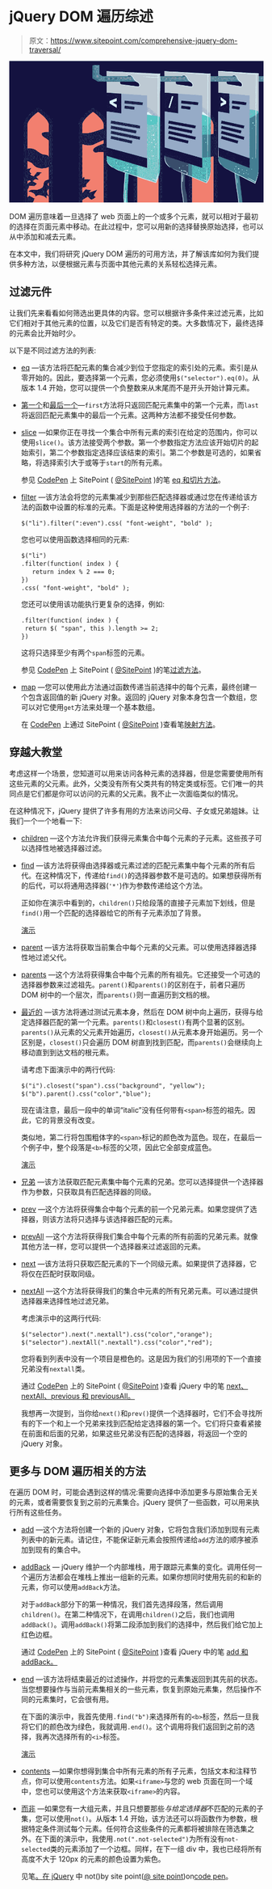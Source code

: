 # jQuery DOM 遍历综述

> 原文：<https://www.sitepoint.com/comprehensive-jquery-dom-traversal/>

![Separate elements of code in hospital drips. A metaphor for DOM traversal.](img/2e1603300764949021dbb2e2143ef550.png)

DOM 遍历意味着一旦选择了 web 页面上的一个或多个元素，就可以相对于最初的选择在页面元素中移动。在此过程中，您可以用新的选择替换原始选择，也可以从中添加和减去元素。

在本文中，我们将研究 jQuery DOM 遍历的可用方法，并了解该库如何为我们提供多种方法，以便根据元素与页面中其他元素的关系轻松选择元素。

## 过滤元件

让我们先来看看如何筛选出更具体的内容。您可以根据许多条件来过滤元素，比如它们相对于其他元素的位置，以及它们是否有特定的类。大多数情况下，最终选择的元素会比开始时少。

以下是不同过滤方法的列表:

*   [eq](http://api.jquery.com/eq/) —该方法将匹配元素的集合减少到位于您指定的索引处的元素。索引是从零开始的。因此，要选择第一个元素，您必须使用`$("selector").eq(0)`。从版本 1.4 开始，您可以提供一个负整数来从末尾而不是开头开始计算元素。

*   [第一个](http://api.jquery.com/first/)和[最后一个](http://api.jquery.com/last/)—`first`方法将只返回匹配元素集中的第一个元素，而`last`将返回匹配元素集中的最后一个元素。这两种方法都不接受任何参数。

*   [slice](http://api.jquery.com/slice/) —如果你正在寻找一个集合中所有元素的索引在给定的范围内，你可以使用`slice()`。该方法接受两个参数。第一个参数指定方法应该开始切片的起始索引，第二个参数指定选择应该结束的索引。第二个参数是可选的，如果省略，将选择索引大于或等于`start`的所有元素。

    参见 [CodePen](http://codepen.io) 上 SitePoint ( [@SitePoint](http://codepen.io/SitePoint) )的笔 [eq 和切片方法](http://codepen.io/SitePoint/pen/EZOrNV/)。

*   [filter](http://api.jquery.com/filter/) —该方法会将您的元素集减少到那些匹配选择器或通过您在传递给该方法的函数中设置的标准的元素。下面是这种使用选择器的方法的一个例子:

    ```
    $("li").filter(":even").css( "font-weight", "bold" ); 
    ```

    您也可以使用函数选择相同的元素:

    ```
    $("li")
    .filter(function( index ) {
       return index % 2 === 0;
    })
    .css( "font-weight", "bold" ); 
    ```

    您还可以使用该功能执行更复杂的选择，例如:

    ```
    .filter(function( index ) {
     return $( "span", this ).length >= 2;
    }) 
    ```

    这将只选择至少有两个`span`标签的元素。

    参见 [CodePen](http://codepen.io) 上 SitePoint ( [@SitePoint](http://codepen.io/SitePoint) )的笔[过滤方法](http://codepen.io/SitePoint/pen/JEexEK/)。

*   [map](http://api.jquery.com/map/) —您可以使用此方法通过函数传递当前选择中的每个元素，最终创建一个包含返回值的新 jQuery 对象。返回的 jQuery 对象本身包含一个数组，您可以对它使用`get`方法来处理一个基本数组。

    在 [CodePen](http://codepen.io) 上通过 SitePoint ( [@SitePoint](http://codepen.io/SitePoint) )查看笔[映射方法](http://codepen.io/SitePoint/pen/JEexJR/)。

## 穿越大教堂

考虑这样一个场景，您知道可以用来访问各种元素的选择器，但是您需要使用所有这些元素的父元素。此外，父类没有所有父类共有的特定类或标签。它们唯一的共同点是它们都是你可以访问的元素的父元素。我不止一次面临类似的情况。

在这种情况下，jQuery 提供了许多有用的方法来访问父母、子女或兄弟姐妹。让我们一个一个地看一下:

*   [children](http://api.jquery.com/children/) —这个方法允许我们获得元素集合中每个元素的子元素。这些孩子可以选择性地被选择器过滤。

*   [find](http://api.jquery.com/find/) —该方法将获得由选择器或元素过滤的匹配元素集中每个元素的所有后代。在这种情况下，传递给`find()`的选择器参数不是可选的。如果想获得所有的后代，可以将通用选择器(`'*'`)作为参数传递给这个方法。

    正如你在演示中看到的，`children()`只给段落的直接子元素加下划线，但是`find()`用一个匹配的选择器给它的所有子元素添加了背景。

    [演示](http://codepen.io/SitePoint/pen/YNRBQx)

*   [parent](http://api.jquery.com/parent/) —该方法将获取当前集合中每个元素的父元素。可以使用选择器选择性地过滤父代。

*   [parents](http://api.jquery.com/parents/) —这个方法将获得集合中每个元素的所有祖先。它还接受一个可选的选择器参数来过滤祖先。`parent()`和`parents()`的区别在于，前者只遍历 DOM 树中的一个层次，而`parents()`则一直遍历到文档的根。

*   [最近的](http://api.jquery.com/closest/) —该方法将通过测试元素本身，然后在 DOM 树中向上遍历，获得与给定选择器匹配的第一个元素。`parents()`和`closest()`有两个显著的区别。`parents()`从元素的父元素开始遍历，`closest()`从元素本身开始遍历。另一个区别是，`closest()`只会遍历 DOM 树直到找到匹配，而`parents()`会继续向上移动直到到达文档的根元素。

    请考虑下面演示中的两行代码:

    ```
    $("i").closest("span").css("background", "yellow");
    $("b").parent().css("color","blue"); 
    ```

    现在请注意，最后一段中的单词“italic”没有任何带有`<span>`标签的祖先。因此，它的背景没有改变。

    类似地，第二行将包围粗体字的`<span>`标记的颜色改为蓝色。现在，在最后一个例子中，整个段落是`<b>`标签的父项，因此它全部变成蓝色。

    [演示](http://codepen.io/SitePoint/pen/JEexyb)

*   [兄弟](http://api.jquery.com/siblings/) —该方法获取匹配元素集中每个元素的兄弟。您可以选择提供一个选择器作为参数，只获取具有匹配选择器的同级。

*   [prev](http://api.jquery.com/prev/) —这个方法将获得集合中每个元素的前一个兄弟元素。如果您提供了选择器，则该方法将只选择与该选择器匹配的元素。

*   [prevAll](http://api.jquery.com/prevAll/) —这个方法将获得我们集合中每个元素的所有前面的兄弟元素。就像其他方法一样，您可以提供一个选择器来过滤返回的元素。

*   [next](http://api.jquery.com/next/) —该方法将只获取匹配元素的下一个同级元素。如果提供了选择器，它将仅在匹配时获取同级。

*   [nextAll](http://api.jquery.com/nextAll/) —这个方法将获得我们的集合中元素的所有兄弟元素。可以通过提供选择器来选择性地过滤兄弟。

    考虑演示中的这两行代码:

    ```
    $("selector").next(".nextall").css("color","orange");  
    $("selector").nextAll(".nextall").css("color","red"); 
    ```

    您将看到列表中没有一个项目是橙色的。这是因为我们的引用项的下一个直接兄弟没有`nextall`类。

    通过 [CodePen](http://codepen.io) 上的 SitePoint ( [@SitePoint](http://codepen.io/SitePoint) )查看 jQuery 中的笔 [next、nextAll、previous 和 previousAll。](http://codepen.io/SitePoint/pen/VPVgzz/)

    我想再一次提到，当你给`next()`和`prev()`提供一个选择器时，它们不会寻找所有的下一个和上一个兄弟来找到匹配给定选择器的第一个。它们将只查看紧接在前面和后面的兄弟，如果这些兄弟没有匹配的选择器，将返回一个空的 jQuery 对象。

## 更多与 DOM 遍历相关的方法

在遍历 DOM 时，可能会遇到这样的情况:需要向选择中添加更多与原始集合无关的元素，或者需要恢复到之前的元素集合。jQuery 提供了一些函数，可以用来执行所有这些任务。

*   [add](http://api.jquery.com/add/) —这个方法将创建一个新的 jQuery 对象，它将包含我们添加到现有元素列表中的新元素。请记住，不能保证新元素会按照传递给`add`方法的顺序被添加到现有的集合中。

*   [addBack](http://api.jquery.com/addBack/) — jQuery 维护一个内部堆栈，用于跟踪元素集的变化。调用任何一个遍历方法都会在堆栈上推出一组新的元素。如果你想同时使用先前的和新的元素，你可以使用`addBack`方法。

    对于`addBack`部分下的第一种情况，我们首先选择段落，然后调用`children()`。在第二种情况下，在调用`children()`之后，我们也调用`addBack()`。调用`addBack()`将第二段添加到我们的选择中，然后我们给它加上红色边框。

    通过 [CodePen](http://codepen.io) 上的 SitePoint ( [@SitePoint](http://codepen.io/SitePoint) )查看 jQuery 中的笔 [add 和 addBack。](http://codepen.io/SitePoint/pen/RKqvZx/)

*   [end](http://api.jquery.com/end/) —该方法将结束最近的过滤操作，并将您的元素集返回到其先前的状态。当您想要操作与当前元素集相关的一些元素，恢复到原始元素集，然后操作不同的元素集时，它会很有用。

    在下面的演示中，我首先使用`.find("b")`来选择所有的`<b>`标签，然后一旦我将它们的颜色改为绿色，我就调用`.end()`。这个调用将我们返回到之前的选择，我再次选择所有的`<i>`标签。

    [演示](http://codepen.io/SitePoint/pen/OWadjw)

*   [contents](http://api.jquery.com/contents/) —如果你想得到集合中所有元素的所有子元素，包括文本和注释节点，你可以使用`contents`方法。如果`<iframe>`与您的 web 页面在同一个域中，您也可以使用这个方法来获取`<iframe>`的内容。

*   [而非](http://api.jquery.com/not/) —如果您有一大组元素，并且只想要那些*与给定选择器*不匹配的元素的子集，您可以使用`not()`。从版本 1.4 开始，该方法还可以将函数作为参数，根据特定条件测试每个元素。任何符合这些条件的元素都将被排除在筛选集之外。在下面的演示中，我使用`.not(".not-selected")`为所有没有`not-selected`类的元素添加了一个边框。同样，在下一组 div 中，我也已经将所有高度不大于 120px 的元素的颜色设置为紫色。

    见笔[。在 jQuery](http://codepen.io/SitePoint/pen/jyQdLR/) 中 not()by site point([@ site point](http://codepen.io/SitePoint))on[code pen](http://codepen.io)。